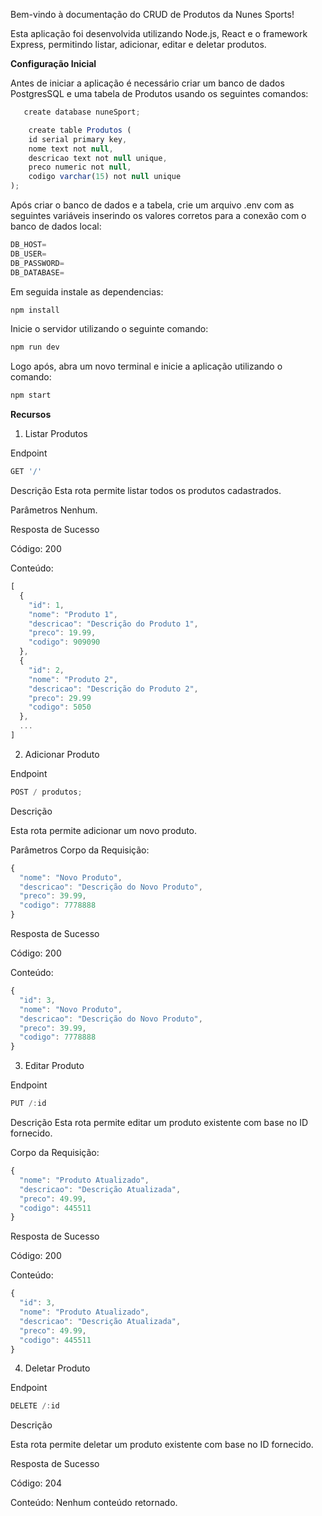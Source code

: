 Bem-vindo à documentação do CRUD de Produtos da Nunes Sports!

Esta aplicação foi desenvolvida utilizando Node.js, React e o framework Express, permitindo listar, adicionar, editar e deletar produtos.

**Configuração Inicial**

Antes de iniciar a aplicação é necessário criar um banco de dados PostgresSQL e uma tabela de Produtos usando os seguintes comandos:

```javascript
   create database nuneSport;

    create table Produtos (
	id serial primary key,
  	nome text not null,
  	descricao text not null unique,
  	preco numeric not null,
	codigo varchar(15) not null unique
);
```

Após criar o banco de dados e a tabela, crie um arquivo .env com as seguintes variáveis inserindo os valores corretos para a conexão com o banco de dados local:

```javascript
DB_HOST=
DB_USER=
DB_PASSWORD=
DB_DATABASE=
```

Em seguida instale as dependencias:

```javascript
npm install
```

Inicie o servidor utilizando o seguinte comando:

```javascript
npm run dev
```

Logo após, abra um novo terminal e inicie a aplicação utilizando o comando:

```javascript
npm start
```

**Recursos**

1. Listar Produtos

Endpoint

```javascript
GET '/'
```

Descrição
Esta rota permite listar todos os produtos cadastrados.

Parâmetros
Nenhum.

Resposta de Sucesso

Código: 200

Conteúdo:

```javascript
[
  {
    "id": 1,
    "nome": "Produto 1",
    "descricao": "Descrição do Produto 1",
    "preco": 19.99,
    "codigo": 909090
  },
  {
    "id": 2,
    "nome": "Produto 2",
    "descricao": "Descrição do Produto 2",
    "preco": 29.99
    "codigo": 5050
  },
  ...
]
```

2. Adicionar Produto

Endpoint

```javascript
POST / produtos;
```

Descrição

Esta rota permite adicionar um novo produto.

Parâmetros
Corpo da Requisição:

```javascript
{
  "nome": "Novo Produto",
  "descricao": "Descrição do Novo Produto",
  "preco": 39.99,
  "codigo": 7778888
}
```

Resposta de Sucesso

Código: 200

Conteúdo:

```javascript
{
  "id": 3,
  "nome": "Novo Produto",
  "descricao": "Descrição do Novo Produto",
  "preco": 39.99,
  "codigo": 7778888
}
```

3. Editar Produto

Endpoint

```javascript
PUT /:id
```

Descrição
Esta rota permite editar um produto existente com base no ID fornecido.

Corpo da Requisição:

```javascript
{
  "nome": "Produto Atualizado",
  "descricao": "Descrição Atualizada",
  "preco": 49.99,
  "codigo": 445511
}
```

Resposta de Sucesso

Código: 200

Conteúdo:

```javascript
{
  "id": 3,
  "nome": "Produto Atualizado",
  "descricao": "Descrição Atualizada",
  "preco": 49.99,
  "codigo": 445511
}
```

4. Deletar Produto

Endpoint

```javascript
DELETE /:id
```

Descrição

Esta rota permite deletar um produto existente com base no ID fornecido.

Resposta de Sucesso

Código: 204

Conteúdo: Nenhum conteúdo retornado.
